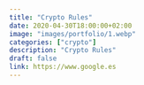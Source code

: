 ```yaml
---
title: "Crypto Rules"
date: 2020-04-30T18:00:00+02:00
image: "images/portfolio/1.webp"
categories: ["crypto"]
description: "Crypto Rules"
draft: false
link: https://www.google.es
---
```

